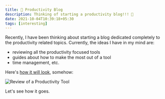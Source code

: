 ```yaml
---
title: 💭 Productivity Blog
description: Thinking of starting a productivity blog!!! 🤔
date: 2021-10-04T10:39:18+05:30
tags: [interesting]
---
```


Recently, I have been thinking about starting a blog dedicated completely to the productivity related topics. Currently, the ideas I have in my mind are:

- reviewing all the productivity focused tools
- guides about how to make the most out of a tool
- time management, etc.

Here's [how it will look](https://100.exposed/blog/mdxone-review-create-blogs-fast), somehow:

![Review of a Productivity Tool](/images/review-12.png)

Let's see how it goes.